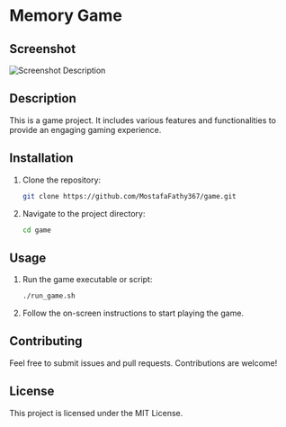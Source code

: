 # Memory Game

## Screenshot

![Screenshot Description](C:\Users\aaaa\Pictures\game.png)

## Description
This is a game project. It includes various features and functionalities to provide an engaging gaming experience.

## Installation
1. Clone the repository:
    ```sh
    git clone https://github.com/MostafaFathy367/game.git
    ```
2. Navigate to the project directory:
    ```sh
    cd game
    ```

## Usage
1. Run the game executable or script:
    ```sh
    ./run_game.sh
    ```
2. Follow the on-screen instructions to start playing the game.

## Contributing
Feel free to submit issues and pull requests. Contributions are welcome!

## License
This project is licensed under the MIT License.
